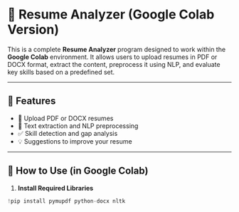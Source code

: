 # 🧠 Resume Analyzer (Google Colab Version)

This is a complete **Resume Analyzer** program designed to work within the **Google Colab** environment. It allows users to upload resumes in PDF or DOCX format, extract the content, preprocess it using NLP, and evaluate key skills based on a predefined set.

---

## 🚀 Features

- 📄 Upload PDF or DOCX resumes
- 🧠 Text extraction and NLP preprocessing
- ✅ Skill detection and gap analysis
- 💡 Suggestions to improve your resume

---

## 📁 How to Use (in Google Colab)

1. **Install Required Libraries**

```python
!pip install pymupdf python-docx nltk
